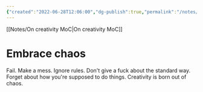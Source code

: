 ```yaml
---
{"created":"2022-06-28T12:06:00","dg-publish":true,"permalink":"/notes/embrace-chaos/","dgPassFrontmatter":true,"updated":"2024-12-22T16:23:43.339+01:00"}
---
```


[[Notes/On creativity MoC\|On creativity MoC]]
# Embrace chaos
Fail. Make a mess. Ignore rules. Don't give a fuck about the standard way. Forget about how you're supposed to do things. Creativity is born out of chaos.